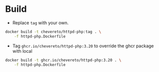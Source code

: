 # Build

* Replace `tag` with your own.

```sh
docker build -t chevereto/httpd-php:tag . \
    -f httpd-php.Dockerfile
```

* Tag `ghcr.io/chevereto/httpd-php:3.20` to override the ghcr package with local

```sh
docker build -t ghcr.io/chevereto/httpd-php:3.20 . \
    -f httpd-php.Dockerfile
```
